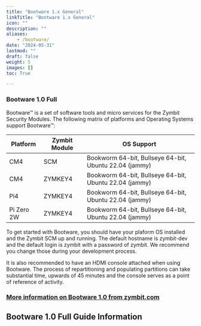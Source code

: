 ```yaml
---
title: "Bootware 1.x General"
linkTitle: "Bootware 1.x General"
icon: ""
description: ""
aliases:
    - /bootware/
date: "2024-05-31"
lastmod: ""
draft: false
weight: 5
images: []
toc: True

---
```



### Bootware 1.0 Full

Bootware™ is a set of software tools and micro services for the Zymbit Security Modules. The following matrix of platforms and Operating Systems support Bootware™:

| Platform | Zymbit Module | OS Support |
| ----- | ----- | ----- |
| CM4 | SCM | Bookworm 64-bit, Bullseye 64-bit, Ubuntu 22.04 (jammy) |
| CM4 | ZYMKEY4 | Bookworm 64-bit, Bullseye 64-bit, Ubuntu 22.04 (jammy) |
| Pi4 | ZYMKEY4 | Bookworm 64-bit, Bullseye 64-bit, Ubuntu 22.04 (jammy) |
| Pi Zero 2W | ZYMKEY4 | Bookworm 64-bit, Bullseye 64-bit, Ubuntu 22.04 (jammy) |

To get started with Bootware, you should have your plaform OS installed and the Zymbit SCM up and running. The default hostname is zymbit-dev and the default login is zymbit with a password of zymbit. We recommend you change those during your development process.

It is also recommended to have an HDMI console attached when using Bootware. The process of repartitioning and populating partitions can take substantial time, upwards of 45 minutes and the console serves as a point of reference of activity.

### [More information on Bootware 1.0 from zymbit.com](https://www.zymbit.com/bootware/)

## Bootware 1.0 Full Guide Information

